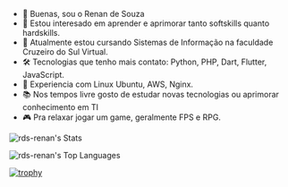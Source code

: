 - 👋 Buenas, sou o Renan de Souza
- 👀 Estou interesado em aprender e aprimorar tanto softskills quanto hardskills.
- 🌱 Atualmente estou cursando Sistemas de Informação na faculdade Cruzeiro do Sul Virtual.
- 🛠️ Tecnologias que tenho mais contato: Python, PHP, Dart, Flutter, JavaScript.
- 🔧 Experiencia com Linux Ubuntu, AWS, Nginx.
- 📚 Nos tempos livre gosto de estudar novas tecnologias ou aprimorar conhecimento em TI
- 🎮 Pra relaxar jogar um game, geralmente FPS e RPG.

![rds-renan's Stats](https://github-readme-stats.vercel.app/api?username=rds-renan&theme=blueberry&show_icons=true&hide_border=false&count_private=true&card_width=450)

![rds-renan's Top Languages](https://github-readme-stats.vercel.app/api/top-langs/?username=rds-renan&theme=blueberry&show_icons=true&hide_border=false&layout=compact&card_width=450)

[![trophy](https://github-profile-trophy.vercel.app/?username=rds-renan&theme=darkhub)](https://github.com/rds-renan/github-profile-trophy)

<!---
rds-renan/rds-renan is a ✨ special ✨ repository because its `README.md` (this file) appears on your GitHub profile.
You can click the Preview link to take a look at your changes.
--->
